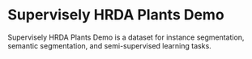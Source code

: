 # Supervisely HRDA Plants Demo

Supervisely HRDA Plants Demo is a dataset for instance segmentation, semantic segmentation, and semi-supervised learning tasks.